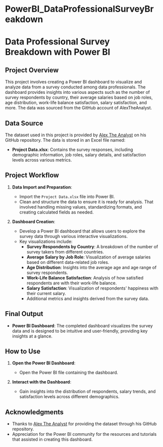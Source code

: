 # PowerBI_DataProfessionalSurveyBreakdown
# Data Professional Survey Breakdown with Power BI

## Project Overview

This project involves creating a Power BI dashboard to visualize and analyze data from a survey conducted among data professionals. The dashboard provides insights into various aspects such as the number of survey respondents by country, their average salaries based on job roles, age distribution, work-life balance satisfaction, salary satisfaction, and more. The data was sourced from the GitHub account of AlexTheAnalyst.

## Data Source

The dataset used in this project is provided by [Alex The Analyst](https://github.com/AlexTheAnalyst) on his GitHub repository. The data is stored in an Excel file named:

- **Project Data.xlsx**: Contains the survey responses, including demographic information, job roles, salary details, and satisfaction levels across various metrics.

## Project Workflow

1. **Data Import and Preparation**:
   - Import the `Project Data.xlsx` file into Power BI.
   - Clean and structure the data to ensure it is ready for analysis. That involved handling missing values, standardizing formats, and creating calculated fields as needed.

2. **Dashboard Creation**:
   - Develop a Power BI dashboard that allows users to explore the survey data through various interactive visualizations.
   - Key visualizations include:
     - **Survey Respondents by Country**: A breakdown of the number of survey takers from different countries.
     - **Average Salary by Job Role**: Visualization of average salaries based on different data-related job roles.
     - **Age Distribution**: Insights into the average age and age range of survey respondents.
     - **Work-Life Balance Satisfaction**: Analysis of how satisfied respondents are with their work-life balance.
     - **Salary Satisfaction**: Visualization of respondents' happiness with their current salary.
     - Additional metrics and insights derived from the survey data.

## Final Output

- **Power BI Dashboard**: The completed dashboard visualizes the survey data and is designed to be intuitive and user-friendly, providing key insights at a glance.

## How to Use

1. **Open the Power BI Dashboard**:
   - Open the Power BI file containing the dashboard.
  
2. **Interact with the Dashboard**:
   - Gain insights into the distribution of respondents, salary trends, and satisfaction levels across different demographics.

## Acknowledgments

- Thanks to [Alex The Analyst](https://github.com/AlexTheAnalyst) for providing the dataset through his GitHub repository.
- Appreciation for the Power BI community for the resources and tutorials that assisted in creating this dashboard.
